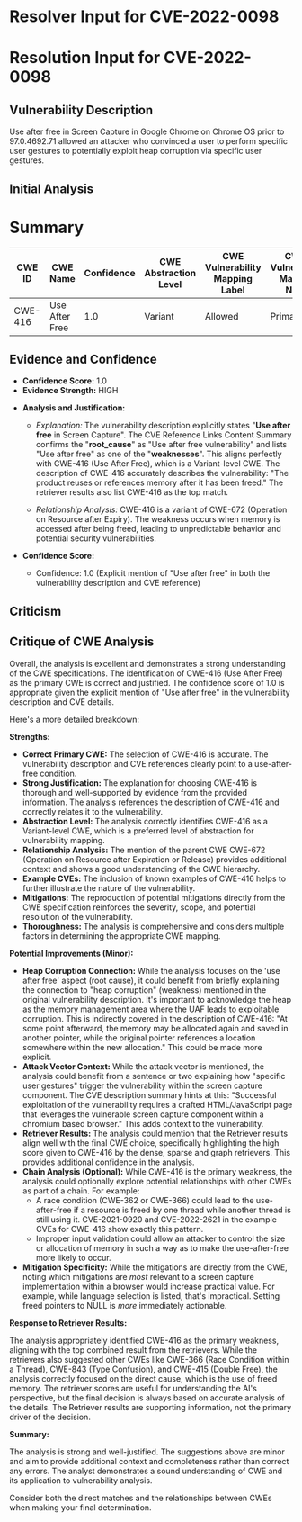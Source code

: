 # Resolver Input for CVE-2022-0098

# Resolution Input for CVE-2022-0098

## Vulnerability Description
Use after free in Screen Capture in Google Chrome on Chrome OS prior to 97.0.4692.71 allowed an attacker who convinced a user to perform specific user gestures to potentially exploit heap corruption via specific user gestures.

## Initial Analysis
# Summary
| CWE ID | CWE Name | Confidence | CWE Abstraction Level | CWE Vulnerability Mapping Label | CWE-Vulnerability Mapping Notes |
|---|---|---|---|---|---|
| CWE-416 | Use After Free | 1.0 | Variant | Allowed | Primary CWE |

## Evidence and Confidence

*   **Confidence Score:** 1.0
*   **Evidence Strength:** HIGH

- **Analysis and Justification:**  
  - *Explanation:* The vulnerability description explicitly states "**Use after free** in Screen Capture". The CVE Reference Links Content Summary confirms the "**root_cause**" as "Use after free vulnerability" and lists "Use after free" as one of the "**weaknesses**". This aligns perfectly with CWE-416 (Use After Free), which is a Variant-level CWE. The description of CWE-416 accurately describes the vulnerability: "The product reuses or references memory after it has been freed." The retriever results also list CWE-416 as the top match.

  - *Relationship Analysis:* CWE-416 is a variant of CWE-672 (Operation on Resource after Expiry). The weakness occurs when memory is accessed after being freed, leading to unpredictable behavior and potential security vulnerabilities.

- **Confidence Score:**  
  - Confidence: 1.0 (Explicit mention of "Use after free" in both the vulnerability description and CVE reference)

## Criticism
## Critique of CWE Analysis

Overall, the analysis is excellent and demonstrates a strong understanding of the CWE specifications. The identification of CWE-416 (Use After Free) as the primary CWE is correct and justified. The confidence score of 1.0 is appropriate given the explicit mention of "Use after free" in the vulnerability description and CVE details.

Here's a more detailed breakdown:

**Strengths:**

*   **Correct Primary CWE:**  The selection of CWE-416 is accurate. The vulnerability description and CVE references clearly point to a use-after-free condition.
*   **Strong Justification:** The explanation for choosing CWE-416 is thorough and well-supported by evidence from the provided information. The analysis references the description of CWE-416 and correctly relates it to the vulnerability.
*   **Abstraction Level:** The analysis correctly identifies CWE-416 as a Variant-level CWE, which is a preferred level of abstraction for vulnerability mapping.
*   **Relationship Analysis:** The mention of the parent CWE CWE-672 (Operation on Resource after Expiration or Release) provides additional context and shows a good understanding of the CWE hierarchy.
*   **Example CVEs:** The inclusion of known examples of CWE-416 helps to further illustrate the nature of the vulnerability.
*   **Mitigations:** The reproduction of potential mitigations directly from the CWE specification reinforces the severity, scope, and potential resolution of the vulnerability.
*   **Thoroughness:** The analysis is comprehensive and considers multiple factors in determining the appropriate CWE mapping.

**Potential Improvements (Minor):**

*   **Heap Corruption Connection:** While the analysis focuses on the 'use after free' aspect (root cause), it could benefit from briefly explaining the connection to "heap corruption" (weakness) mentioned in the original vulnerability description. It's important to acknowledge the heap as the memory management area where the UAF leads to exploitable corruption. This is indirectly covered in the description of CWE-416: "At some point afterward, the memory may be allocated again and saved in another pointer, while the original pointer references a location somewhere within the new allocation." This could be made more explicit.
*   **Attack Vector Context:** While the attack vector is mentioned, the analysis could benefit from a sentence or two explaining how "specific user gestures" trigger the vulnerability within the screen capture component. The CVE description summary hints at this:  "Successful exploitation of the vulnerability requires a crafted HTML/JavaScript page that leverages the vulnerable screen capture component within a chromium based browser."  This adds context to the vulnerability.
*   **Retriever Results:** The analysis could mention that the Retriever results align well with the final CWE choice, specifically highlighting the high score given to CWE-416 by the dense, sparse and graph retrievers. This provides additional confidence in the analysis.
*   **Chain Analysis (Optional):**  While CWE-416 is the primary weakness, the analysis could optionally explore potential relationships with other CWEs as part of a chain. For example:
    *   A race condition (CWE-362 or CWE-366) could lead to the use-after-free if a resource is freed by one thread while another thread is still using it.  CVE-2021-0920 and CVE-2022-2621 in the example CVEs for CWE-416 show exactly this pattern.
    *   Improper input validation could allow an attacker to control the size or allocation of memory in such a way as to make the use-after-free more likely to occur.
*   **Mitigation Specificity:**  While the mitigations are directly from the CWE, noting which mitigations are *most* relevant to a screen capture implementation within a browser would increase practical value. For example, while language selection is listed, that's impractical. Setting freed pointers to NULL is *more* immediately actionable.

**Response to Retriever Results:**

The analysis appropriately identified CWE-416 as the primary weakness, aligning with the top combined result from the retrievers. While the retrievers also suggested other CWEs like CWE-366 (Race Condition within a Thread), CWE-843 (Type Confusion), and CWE-415 (Double Free), the analysis correctly focused on the direct cause, which is the use of freed memory. The retriever scores are useful for understanding the AI's perspective, but the final decision is always based on accurate analysis of the details. The Retriever results are supporting information, not the primary driver of the decision.

**Summary:**

The analysis is strong and well-justified.  The suggestions above are minor and aim to provide additional context and completeness rather than correct any errors. The analyst demonstrates a sound understanding of CWE and its application to vulnerability analysis.

Consider both the direct matches and the relationships between CWEs
when making your final determination.
        